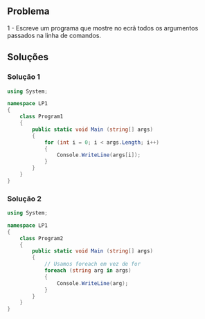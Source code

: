 ## Problema

1 - Escreve um programa que mostre no ecrã todos os argumentos passados na
linha de comandos.

## Soluções

### Solução 1

```cs
using System;

namespace LP1
{
    class Program1
    {
        public static void Main (string[] args)
        {
            for (int i = 0; i < args.Length; i++)
            {
                Console.WriteLine(args[i]);
            }
        }
    }
}
```

### Solução 2
```cs
using System;

namespace LP1
{
    class Program2
    {
        public static void Main (string[] args)
        {
            // Usamos foreach em vez de for
            foreach (string arg in args)
            {
                Console.WriteLine(arg);
            }
        }
    }
}
```

